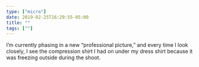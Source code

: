 ```yaml
---
type: ["micro"]
date: 2019-02-25T16:29:55-05:00
title: ""
tags: [""]
---
```

I’m currently phasing in a new “professional picture,” and every time I look closely, I see the compression shirt I had on under my dress shirt because it was freezing outside during the shoot.
